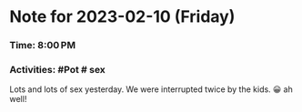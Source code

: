 # Note for 2023-02-10 (Friday)
### Time: 8:00 PM
### Activities: #Pot  # sex

Lots and lots of sex yesterday. We were interrupted twice by the kids. 😀 ah well!
